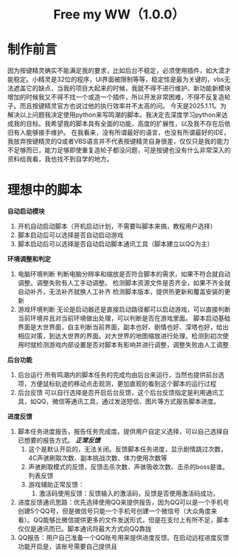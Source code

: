 # <center>Free my WW（1.0.0）</center>
# 制作前言
因为按键精灵确实不能满足我的要求，比如后台不稳定，必须使用插件，如大漠才能稳定。小精灵是32位的程序，UI界面被限制等等，稳定性是最为关键的，vbs无法遮盖它的缺点，当我的项目大起来的时候，我就不得不进行维护。新功能新模块增加的时候我又不得不找一个或造一个插件，所以开发非常困难，不得不反复造轮子。而且按键精灵官方也说过他的执行效率并不太高的问。
今天是2025.1.11。为解决以上问题我决定使用python来写鸣潮的脚本。我决定去深度学习python来达成我的目标。我希望我的脚本具有全面的功能，高度的扩展性，以及我不存在后依旧有人能够接手维护。
在我看来，没有所谓最好的语言，也没有所谓最好的IDE，我放弃按键精灵的Q或者VBS语言并不代表按键精灵自身很差，仅仅只是我的能力不足够而已，能力足够即使重复造轮子都没问题，可是按键也没有什么非常深入的资料给我看，我也找不到自学的地方。
# 理想中的脚本
**自动启动模块**
1. 开机自动启动脚本（开机启动计划，不需要叫脚本来搞，教程用户选择）
2. 脚本启动后可以选择是否自动启动游戏
3. 脚本启动后可以选择是否自动启动脚本通讯工具（脚本建立以QQ为主）
   
**环境调整和判定**
1. 电脑环境判断
   判断电脑分辨率和缩放是否符合脚本的需求，如果不符合就自动调整。调整失败有人工手动调整。
   检测脚本资源文件是否齐全，如果不齐全就自动补齐，无法补齐就换人工补齐
   检测脚本版本，提供热更新和覆盖安装的更新
2. 游戏环境判断
   无论是启动器还是直接启动路径都可以启动游戏，可以直接判断当前环境并且对当前环境做出处理，可以判断是否在游戏里面。
   脚本启动基础界面是大世界面，自主判断当前界面，副本也好、剧情也好、深塔也好，给出相应对策，到达大世界的界面。对大世界的地图缩放进行处理，检测到初次使用时就检测游戏内部设置是否对脚本有影响并进行调整，调整失败由人工调整

**后台功能**
1. 后台运行
   所有鸣潮内的脚本任务的完成均由后台来运行，当然也提供前台选项，方便鼠标轨迹的移动点击观测，更加直观的看到这个脚本的运行过程
2. 后台反馈
   可以自行选择是否开启后台反馈，这个后台反馈指定是利用通讯工具，如QQ，微信等通讯工具，通过发送短信、图片等方式报告脚本进度。

**进度反馈**
1. 脚本任务进度报告，报告任务完成度。提供用户自定义选择，可以自己选择自已想要的报告方式。
***正常反馈***
   1. 这个是默认开启的，无法关闭。反馈脚本任务进度，显示剧情跳过次数，4C声骇刷取次数、副本挑战次数、体力使用次数等
   2. 声骇刷取模式的反馈，反馈击杀次数、声骇吸收次数、击杀的boss是谁。列表反馈
   3. 游戏辅助正常反馈：
      1. 激活码使用反馈：反馈输入的激活码，反馈是否使用激活码成功，
1. 进度反馈通讯思路：优先选择使用QQ来提供报告，因为QQ可以是一个手机号创建5个QQ号，但是微信号只能一个手机号创建一个微信号（大众角度来看）。QQ能够比微信提供更多的文件发送形式，但是在支付上有所不足，脚本仅仅是通讯而已。脚本通讯将最大方式向QQ靠拢
2. QQ报告：用户自己准备一个QQ账号用来提供进度反馈。在启动远程进度反馈功能开启是，该账号需要自己提供且
